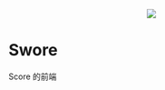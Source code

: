 <p align="center">
  <img src="https://raw.githubusercontent.com/TWScore/Swore/master/icon/Swore.png">
</p>

# Swore
Score 的前端
